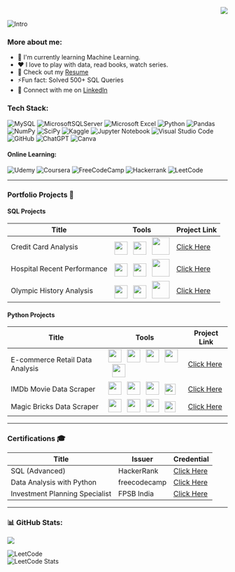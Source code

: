 <div align="right">
  
[![](https://visitcount.itsvg.in/api?id=MaheshYoganandan&icon=0&color=0)](https://visitcount.itsvg.in)

</div>

![Intro](https://github.com/user-attachments/assets/d518d3db-4239-4b54-aeb1-7980db55eb3a)

### More about me:
- 🌱 I'm currently learning Machine Learning.
- ❤️ I love to play with data, read books, watch series.
- 📄 Check out my [Resume](https://github.com/user-attachments/files/16825979/Resume.pdf)
- ⚡️Fun fact: Solved 500+ SQL Queries
- 📱 Connect with me on [LinkedIn](https://www.linkedin.com/in/maheshyoganandan/) 



###  Tech Stack:
![MySQL](https://img.shields.io/badge/mysql-4479A1.svg?style=for-the-badge&logo=mysql&logoColor=white) 
![MicrosoftSQLServer](https://img.shields.io/badge/Microsoft%20SQL%20Server-CC2927?style=for-the-badge&logo=microsoft%20sql%20server&logoColor=white) 
![Microsoft Excel](https://img.shields.io/badge/Microsoft_Excel-217346?style=for-the-badge&logo=microsoft-excel&logoColor=white)
![Python](https://img.shields.io/badge/python-3670A0?style=for-the-badge&logo=python&logoColor=ffdd54) 
![Pandas](https://img.shields.io/badge/pandas-%23150458.svg?style=for-the-badge&logo=pandas&logoColor=white) 
![NumPy](https://img.shields.io/badge/numpy-%23013243.svg?style=for-the-badge&logo=numpy&logoColor=white)
![SciPy](https://img.shields.io/badge/SciPy-%230C55A5.svg?style=for-the-badge&logo=scipy&logoColor=%white)
![Kaggle](https://img.shields.io/badge/Kaggle-035a7d?style=for-the-badge&logo=kaggle&logoColor=white)
![Jupyter Notebook](https://img.shields.io/badge/jupyter-%23FA0F00.svg?style=for-the-badge&logo=jupyter&logoColor=white)
![Visual Studio Code](https://img.shields.io/badge/Visual%20Studio%20Code-0078d7.svg?style=for-the-badge&logo=visual-studio-code&logoColor=white)
![GitHub](https://img.shields.io/badge/github-%23121011.svg?style=for-the-badge&logo=github&logoColor=white)
![ChatGPT](https://img.shields.io/badge/chatGPT-74aa9c?style=for-the-badge&logo=openai&logoColor=white)
![Canva](https://img.shields.io/badge/Canva-%2300C4CC.svg?style=for-the-badge&logo=Canva&logoColor=white)

#### Online Learning:
![Udemy](https://img.shields.io/badge/Udemy-EC5252?style=for-the-badge&logo=Udemy&logoColor=white)
![Coursera](https://img.shields.io/badge/Coursera-0056D2?style=for-the-badge&logo=Coursera&logoColor=white)
![FreeCodeCamp](https://img.shields.io/badge/Freecodecamp-%23123.svg?&style=for-the-badge&logo=freecodecamp&logoColor=green)
![Hackerrank](https://img.shields.io/badge/-Hackerrank-2EC866?style=for-the-badge&logo=HackerRank&logoColor=white)
![LeetCode](https://img.shields.io/badge/LeetCode-000000?style=for-the-badge&logo=LeetCode&logoColor=#d16c06)

----

### Portfolio Projects 💼 

#### SQL Projects 

| Title | Tools | Project Link |
|----------|----------|----------|
| Credit Card Analysis | <img height="30" src="https://user-images.githubusercontent.com/25181517/192108891-d86b6220-e232-423a-bf5f-90903e6887c3.png"> <!-- VScode logo --> &nbsp; <img height="30" src="https://img.icons8.com/?size=100&id=Omk4fWoSmCHm&format=png&color=000000"> <!-- Kaggle logo --> &nbsp; <img height="40" src="https://img.icons8.com/?size=100&id=9nLaR5KFGjN0&format=png&color=000000"> <!-- mysql logo --> | [Click Here](https://github.com/MaheshYoganandan/SQL_Projects/blob/main/credit-card-analysis-sql-project/README.md) |
| Hospital Recent Performance | <img height="30" src="https://user-images.githubusercontent.com/25181517/192108891-d86b6220-e232-423a-bf5f-90903e6887c3.png"> <!-- VScode logo --> &nbsp; <img height="30" src="https://img.icons8.com/?size=100&id=Omk4fWoSmCHm&format=png&color=000000"> <!-- Kaggle logo --> &nbsp; <img height="40" src="https://img.icons8.com/?size=100&id=9nLaR5KFGjN0&format=png&color=000000"> <!-- mysql logo --> | [Click Here](https://github.com/MaheshYoganandan/SQL_Projects/tree/main/Massachusetts-general-hsp-sql-project/README.md) |
| Olympic History Analysis | <img height="30" src="https://user-images.githubusercontent.com/25181517/192108891-d86b6220-e232-423a-bf5f-90903e6887c3.png"> <!-- VScode logo --> &nbsp; <img height="30" src="https://img.icons8.com/?size=100&id=Omk4fWoSmCHm&format=png&color=000000"> <!-- Kaggle logo --> &nbsp; <img height="40" src="https://img.icons8.com/?size=100&id=9nLaR5KFGjN0&format=png&color=000000"> <!-- mysql logo --> | [Click Here](https://github.com/MaheshYoganandan/SQL_Projects/tree/main/olympics_history_analysis_sql_creative_project_/README.md) |




#### Python Projects 

| Title | Tools | Project Link |
|----------|----------|----------|
| E-commerce Retail Data Analysis | <img height="30" src="https://img.icons8.com/?size=100&id=13441&format=png&color=000000"> <!-- Python logo --> &nbsp; <img height="30" src="https://img.icons8.com/?size=100&id=xSkewUSqtErH&format=png&color=000000"> <!-- Pandas logo --> &nbsp; <img height="30" src="https://img.icons8.com/?size=100&id=aR9CXyMagKIS&format=png&color=000000"> <!-- Numpy logo --> &nbsp; <img height="30" src="https://img.icons8.com/?size=100&id=J0SgMWzAxqFj&format=png&color=000000"> <!-- Jupyter logo --> &nbsp; <img height="30" src="https://matplotlib.org/_static/images/documentation.svg"> <!-- matplotlib logo --> &nbsp; | [Click Here](https://github.com/MaheshYoganandan/Python_Projects/blob/main/python-retail-data-analysis-project/README.md) |
| IMDb Movie Data Scraper | <img height="30" src="https://img.icons8.com/?size=100&id=13441&format=png&color=000000"> <!-- Python logo --> &nbsp; <img height="30" src="https://img.icons8.com/?size=100&id=xSkewUSqtErH&format=png&color=000000"> <!-- Pandas logo -->  &nbsp; <img height="30" src="https://img.icons8.com/?size=100&id=J0SgMWzAxqFj&format=png&color=000000"> <!-- Jupyter logo --> &nbsp;  <img height="25" src="https://user-images.githubusercontent.com/25181517/184103699-d1b83c07-2d83-4d99-9a1e-83bd89e08117.png"> <!-- Selnium --> &nbsp;| [Click Here](https://github.com/MaheshYoganandan/Python_Projects/tree/main/webscraping-imdb-movie-data-scraper-project) |
| Magic Bricks Data Scraper | <img height="30" src="https://img.icons8.com/?size=100&id=13441&format=png&color=000000"> <!-- Python logo --> &nbsp; <img height="30" src="https://img.icons8.com/?size=100&id=xSkewUSqtErH&format=png&color=000000"> <!-- Pandas logo -->  &nbsp; <img height="30" src="https://img.icons8.com/?size=100&id=J0SgMWzAxqFj&format=png&color=000000"> <!-- Jupyter logo --> &nbsp;  <img height="25" src="https://user-images.githubusercontent.com/25181517/184103699-d1b83c07-2d83-4d99-9a1e-83bd89e08117.png"> <!-- Selnium --> &nbsp;| [Click Here](https://github.com/MaheshYoganandan/Python_Projects/tree/main/webscraping-realestate-data-project) |




----
### Certifications 🎓

| Title | Issuer | Credential |
|----------|----------|----------|
|SQL (Advanced)| HackerRank | [Click Here](https://www.hackerrank.com/certificates/5f2d8fce9680) |
|Data Analysis with Python| freecodecamp | [Click Here](https://www.freecodecamp.org/certification/MaheshY/data-analysis-with-python-v7) |
|Investment Planning Specialist| FPSB India | [Click Here](https://certificatesin.fpsb.org/a43b17e6-c85a-4ee3-8a19-aa1bcf6a46f0#gs.cumafa) |
----

### 📊 GitHub Stats:
![](https://github-readme-stats.vercel.app/api?username=MaheshYoganandan&theme=dracula&hide_border=false&include_all_commits=false&count_private=false)<br/>

![LeetCode](https://img.shields.io/badge/LeetCode-000000?style=for-the-badge&logo=LeetCode&logoColor=#d16c06)<br/>
![LeetCode Stats](https://leetcard.jacoblin.cool/Mahesh_Yoganandan?theme=dark&font=Actor&ext=heatmap)















<!-- Proudly created with GPRM ( https://gprm.itsvg.in ) -->
